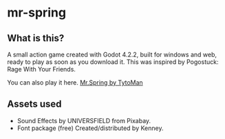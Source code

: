 # mr-spring

## What is this?

A small action game created with Godot 4.2.2, built for windows and web, ready to play as soon as you download it. This was inspired by Pogostuck: Rage With Your Friends.

You can also play it here.
[Mr.Spring by TytoMan](https://tytoman.itch.io/mrspring)

## Assets used

- Sound Effects by UNIVERSFIELD from Pixabay.
- Font package (free) Created/distributed by Kenney.
